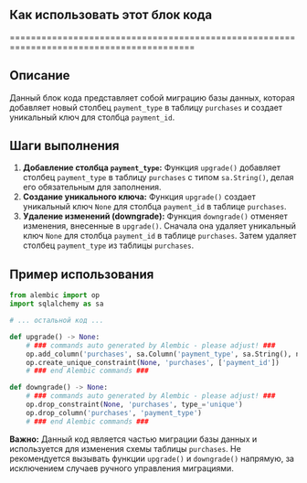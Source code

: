 ## Как использовать этот блок кода
=========================================================================================

Описание
-------------------------
Данный блок кода представляет собой миграцию базы данных, которая добавляет новый столбец `payment_type` в таблицу `purchases` и создает уникальный ключ для столбца `payment_id`.

Шаги выполнения
-------------------------
1. **Добавление столбца `payment_type`:** Функция `upgrade()` добавляет столбец `payment_type` в таблицу `purchases` с типом `sa.String()`, делая его обязательным для заполнения. 
2. **Создание уникального ключа:** Функция `upgrade()` создает уникальный ключ `None` для столбца `payment_id` в таблице `purchases`. 
3. **Удаление изменений (downgrade):** Функция `downgrade()` отменяет изменения, внесенные в `upgrade()`. Сначала она удаляет уникальный ключ `None` для столбца `payment_id` в таблице `purchases`. Затем удаляет столбец `payment_type` из таблицы `purchases`. 


Пример использования
-------------------------

```python
from alembic import op
import sqlalchemy as sa

# ... остальной код ...

def upgrade() -> None:
    # ### commands auto generated by Alembic - please adjust! ###
    op.add_column('purchases', sa.Column('payment_type', sa.String(), nullable=False))
    op.create_unique_constraint(None, 'purchases', ['payment_id'])
    # ### end Alembic commands ###

def downgrade() -> None:
    # ### commands auto generated by Alembic - please adjust! ###
    op.drop_constraint(None, 'purchases', type_='unique')
    op.drop_column('purchases', 'payment_type')
    # ### end Alembic commands ###
```

**Важно:** Данный код является частью миграции базы данных и используется для изменения схемы таблицы `purchases`. Не рекомендуется вызывать функции `upgrade()` и `downgrade()` напрямую, за исключением случаев ручного управления миграциями.